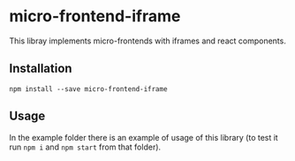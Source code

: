 # micro-frontend-iframe

This libray implements micro-frontends with iframes and react components.

## Installation

`npm install --save micro-frontend-iframe`

## Usage

In the example folder there is an example of usage of this library (to test it run `npm i` and `npm start` from that folder).
